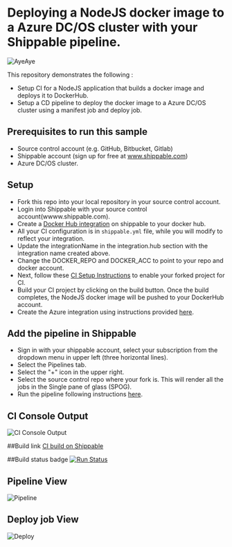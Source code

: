 # Deploying a NodeJS docker image to a Azure DC/OS cluster with your Shippable pipeline.

![AyeAye](https://github.com/devops-recipes/deploy-azure-dcos-basic/raw/master/public/resources/images/captain.png)

This repository demonstrates the following :
- Setup CI for a NodeJS application that builds a docker image and deploys it to DockerHub.
- Setup a CD pipeline to deploy the docker image to a Azure DC/OS cluster using a manifest job and deploy job.

## Prerequisites to run this sample

* Source control account (e.g. GitHub, Bitbucket, Gitlab)
* Shippable account (sign up for free at www.shippable.com)
* Azure DC/OS cluster.

## Setup
* Fork this repo into your local repository in your source control account.
* Login into Shippable with your source control account(wwww.shippable.com).
* Create a [Docker Hub integration](http://docs.shippable.com/platform/integration/dockerRegistryLogin/) on shippable to your docker hub.
* All your CI configuration is in `shippable.yml` file, while you will modify to reflect your integration.
* Update the integrationName in the integration.hub section with the integration name created above.
* Change the DOCKER_REPO and DOCKER_ACC to point to your repo and docker account.
* Next, follow these [CI Setup Instructions](http://docs.shippable.com/ci/runFirstBuild/) to enable your forked project for CI.
* Build your CI project by clicking on the build button. Once the build completes, the NodeJS docker image will be pushed to your DockerHub account.
* Create the Azure integration using instructions provided [here]().

## Add the pipeline  in Shippable
* Sign in with your shippable account, select your subscription from the dropdown menu in upper left (three horizontal lines).
* Select the Pipelines tab.
* Select the "+" icon in the upper right.
* Select the source control repo where your fork is. This will render all the jobs in the Single pane of glass (SPOG).
* Run the pipeline following instructions [here]().

## CI Console Output
![CI Console Output](https://github.com/devops-recipes/deploy-azure-dcos-basic/raw/master/public/resources/images/console.png)

##Build link
[CI build on Shippable](https://app.shippable.com/github/devops-recipes/deploy-azure-dcos-basic/runs/4/1/console)

##Build status badge
[![Run Status](https://api.shippable.com/projects/591761a7ba515b070074ab59/badge?branch=master
)](https://app.shippable.com/github/devops-recipes/deploy-azure-dcos-basic)


## Pipeline View
![Pipeline](https://github.com/devops-recipes/deploy-azure-dcos-basic/raw/master/public/resources/images/pipelines-view.png)

## Deploy job View
![Deploy](https://github.com/devops-recipes/deploy-azure-dcos-basic/raw/master/public/resources/images/deploy-job-view.png)
